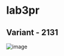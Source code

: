 # lab3pr
## Variant - 2131
![image](https://github.com/melonegoist/lab3pr/assets/145569125/587df4ed-62f8-436e-a946-39f47203d36f)
